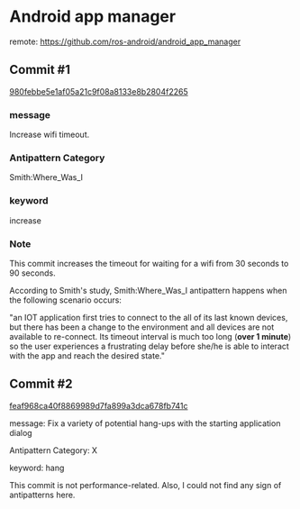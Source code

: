 # Android app manager

remote: https://github.com/ros-android/android_app_manager

## Commit #1 
[980febbe5e1af05a21c9f08a8133e8b2804f2265](https://github.com/ros-android/android_app_manager/commit/980febbe5e1af05a21c9f08a8133e8b2804f2265)

### message
Increase wifi timeout.

### Antipattern Category
Smith:Where_Was_I

### keyword
increase

### Note
This commit increases the timeout for waiting for a wifi from 30 seconds to 90 seconds.
 
According to Smith's study, Smith:Where_Was_I antipattern happens when the following scenario occurs:
 
"an IOT application first tries   to   connect to the all of its last known devices, but there has been a change to the environment and all devices are not available to re-connect. Its timeout interval is much too long (**over 1 minute**) so the  user  experiences  a  frustrating  delay  before  she/he  is  able  to  interact with the app and reach the desired state." 


## Commit #2 
[feaf968ca40f8869989d7fa899a3dca678fb741c](https://github.com/ros-android/android_app_manager/commit/feaf968ca40f8869989d7fa899a3dca678fb741c)

message: Fix a variety of potential hang-ups with the starting application dialog

Antipattern Category: X

keyword: hang

This commit is not performance-related. Also, I could not find any sign of antipatterns here.


